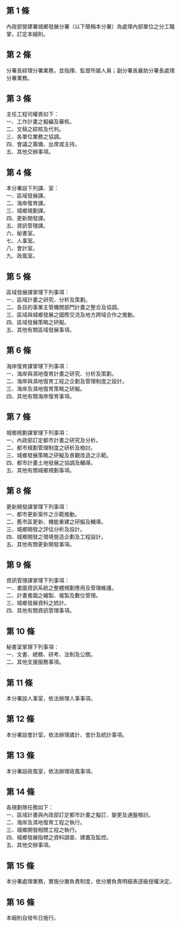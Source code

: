第 1 條
-------
內政部營建署城鄉發展分署（以下簡稱本分署）為處理內部單位之分工職  
掌，訂定本細則。

第 2 條
-------
分署長綜理分署業務，並指揮、監督所屬人員；副分署長襄助分署長處理  
分署業務。

第 3 條
-------
主任工程司權責如下：  
一、工作計畫之擬編及審核。  
二、文稿之綜核及代判。  
三、各單位業務之協調。  
四、會議之籌備、出席或主持。  
五、其他交辦事項。

第 4 條
-------
本分署設下列課、室：  
一、區域發展課。  
二、海岸復育課。  
三、城鄉規劃課。  
四、更新開發課。  
五、資訊管理課。  
六、秘書室。  
七、人事室。  
八、會計室。  
九、政風室。

第 5 條
-------
區域發展課掌理下列事項：  
一、區域計畫之研究、分析及策劃。  
二、各目的事業主管機關部門計畫之整合及協調。  
三、區域與城鄉發展之國際交流及地方跨域合作之推動。  
四、區域發展策略之研擬。  
五、其他有關區域發展事項。

第 6 條
-------
海岸復育課掌理下列事項：  
一、海岸與濕地復育計畫之研究、分析及策劃。  
二、海岸與濕地復育工程之企劃及管理制度之設計。  
三、海岸及濕地復育策略之研擬。  
四、其他有關海岸復育事項。

第 7 條
-------
城鄉規劃課掌理下列事項：  
一、內政部訂定都市計畫之研究及分析。  
二、都市規劃管理制度之研析及檢討。  
三、城鄉發展策略之研擬及景觀改造之示範。  
四、都市計畫土地發展之協調及輔導。  
五、其他有關城鄉規劃事項。

第 8 條
-------
更新開發課掌理下列事項：  
一、都市更新案件之示範推動。  
二、舊市區更新、機能重建之研擬及輔導。  
三、城鄉開發之評估分析及設計。  
四、城鄉開發之環境營造企劃及工程設計。  
五、其他有關更新開發事項。

第 9 條
-------
資訊管理課掌理下列事項：  
一、書圖資訊系統之整體規劃應用及管理維護。  
二、計畫書圖之繪製、複製及數位管理。  
三、城鄉發展資料之統計。  
四、其他有關資訊管理事項。

第 10 條
--------
秘書室掌理下列事項：  
一、文書、總務、研考、法制及公關。  
二、其他支援服務事項。

第 11 條
--------
本分署設人事室，依法辦理人事事項。

第 12 條
--------
本分署設會計室，依法辦理歲計、會計及統計事項。

第 13 條
--------
本分署設政風室，依法辦理政風事項。

第 14 條
--------
各規劃隊任務如下：  
一、區域計畫與內政部訂定都市計畫之擬訂、變更及通盤檢討。  
二、海岸及濕地復育工程之執行。  
三、城鄉開發相關工程之執行。  
四、城鄉發展指標之資料調查、建置及監控。  
五、其他交辦事項。

第 15 條
--------
本分署處理業務，實施分層負責制度，依分層負責明細表逐級授權決定。

第 16 條
--------
本細則自發布日施行。　

